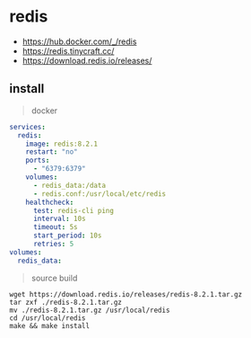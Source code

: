 # redis

- https://hub.docker.com/_/redis
- https://redis.tinycraft.cc/
- https://download.redis.io/releases/

## install

> docker

```yaml
services:
  redis:
    image: redis:8.2.1
    restart: "no"
    ports:
      - "6379:6379"
    volumes:
      - redis_data:/data
      - redis.conf:/usr/local/etc/redis
    healthcheck:
      test: redis-cli ping
      interval: 10s
      timeout: 5s
      start_period: 10s
      retries: 5
volumes:
  redis_data:
```

> source build

```shell
wget https://download.redis.io/releases/redis-8.2.1.tar.gz
tar zxf ./redis-8.2.1.tar.gz
mv ./redis-8.2.1.tar.gz /usr/local/redis
cd /usr/local/redis
make && make install
```
